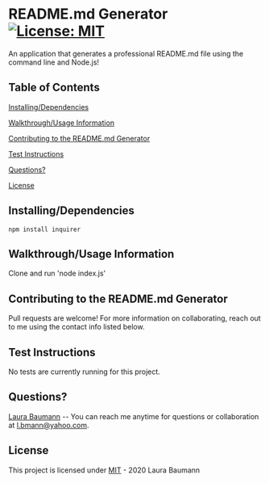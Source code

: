 # README.md Generator [![License: MIT](https://img.shields.io/badge/License-MIT-yellow.svg)](https://opensource.org/licenses/MIT)
An application that generates a professional README.md file using the command line and Node.js!
## Table of Contents
[Installing/Dependencies](#installingdependencies)  

[Walkthrough/Usage Information](#walkthroughusage-information)  

[Contributing to the README.md Generator](#contributing-to-the-readmemd-generator)  

[Test Instructions](#test-instructions)  

[Questions?](#questions)  

[License](#license)
## Installing/Dependencies
```npm install inquirer```
## Walkthrough/Usage Information
Clone and run 'node index.js'
## Contributing to the README.md Generator
Pull requests are welcome! For more information on collaborating, reach out to me using the contact info listed below.
## Test Instructions
No tests are currently running for this project.
## Questions?
[Laura Baumann](https://github.com/thelbaumann) -- You can reach me anytime for questions or collaboration at l.bmann@yahoo.com.
## License
This project is licensed under [MIT](LICENSE) - 2020 Laura Baumann